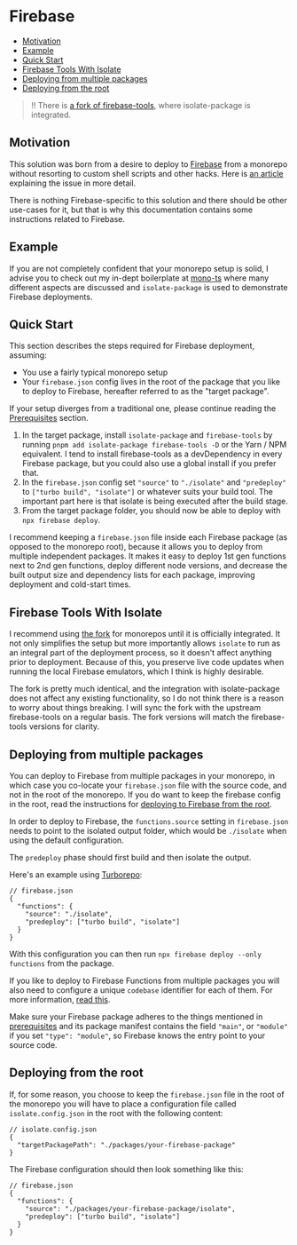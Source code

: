 # Firebase

<!-- TOC -->

- [Motivation](#motivation)
- [Example](#example)
- [Quick Start](#quick-start)
- [Firebase Tools With Isolate](#firebase-tools-with-isolate)
- [Deploying from multiple packages](#deploying-from-multiple-packages)
- [Deploying from the root](#deploying-from-the-root)

<!-- /TOC -->

> !! There is
> [a fork of firebase-tools](https://github.com/0x80/firebase-tools-with-isolate),
> where isolate-package is integrated.

## Motivation

This solution was born from a desire to deploy to
[Firebase](https://firebase.google.com/) from a monorepo without resorting to
custom shell scripts and other hacks. Here is
[an article](https://thijs-koerselman.medium.com/deploy-to-firebase-without-the-hacks-e685de39025e)
explaining the issue in more detail.

There is nothing Firebase-specific to this solution and there should be other
use-cases for it, but that is why this documentation contains some instructions
related to Firebase.

## Example

If you are not completely confident that your monorepo setup is solid, I advise
you to check out my in-dept boilerplate at
[mono-ts](https://github.com/0x80/mono-ts) where many different aspects are
discussed and `isolate-package` is used to demonstrate Firebase deployments.

## Quick Start

This section describes the steps required for Firebase deployment, assuming:

- You use a fairly typical monorepo setup
- Your `firebase.json` config lives in the root of the package that you like to
  deploy to Firebase, hereafter referred to as the "target package".

If your setup diverges from a traditional one, please continue reading the
[Prerequisites](../README.md#prerequisites) section.

1. In the target package, install `isolate-package` and `firebase-tools` by
   running `pnpm add isolate-package firebase-tools -D` or the Yarn / NPM
   equivalent. I tend to install firebase-tools as a devDependency in every
   Firebase package, but you could also use a global install if you prefer that.
2. In the `firebase.json` config set `"source"` to `"./isolate"` and
   `"predeploy"` to `["turbo build", "isolate"]` or whatever suits your build
   tool. The important part here is that isolate is being executed after the
   build stage.
3. From the target package folder, you should now be able to deploy with
   `npx firebase deploy`.

I recommend keeping a `firebase.json` file inside each Firebase package (as
opposed to the monorepo root), because it allows you to deploy from multiple
independent packages. It makes it easy to deploy 1st gen functions next to 2nd
gen functions, deploy different node versions, and decrease the built output
size and dependency lists for each package, improving deployment and cold-start
times.

## Firebase Tools With Isolate

I recommend using
[the fork](https://github.com/0x80/firebase-tools-with-isolate) for monorepos
until it is officially integrated. It not only simplifies the setup but more
importantly allows `isolate` to run as an integral part of the deployment
process, so it doesn't affect anything prior to deployment. Because of this, you
preserve live code updates when running the local Firebase emulators, which I
think is highly desirable.

The fork is pretty much identical, and the integration with isolate-package does
not affect any existing functionality, so I do not think there is a reason to
worry about things breaking. I will sync the fork with the upstream
firebase-tools on a regular basis. The fork versions will match the
firebase-tools versions for clarity.

## Deploying from multiple packages

You can deploy to Firebase from multiple packages in your monorepo, in which
case you co-locate your `firebase.json` file with the source code, and not in
the root of the monorepo. If you do want to keep the firebase config in the
root, read the instructions for
[deploying to Firebase from the root](#deploying-to-firebase-from-the-root).

In order to deploy to Firebase, the `functions.source` setting in
`firebase.json` needs to point to the isolated output folder, which would be
`./isolate` when using the default configuration.

The `predeploy` phase should first build and then isolate the output.

Here's an example using [Turborepo](https://turbo.build/):

```cjson
// firebase.json
{
  "functions": {
    "source": "./isolate",
    "predeploy": ["turbo build", "isolate"]
  }
}
```

With this configuration you can then run `npx firebase deploy --only functions`
from the package.

If you like to deploy to Firebase Functions from multiple packages you will also
need to configure a unique `codebase` identifier for each of them. For more
information,
[read this](https://firebase.google.com/docs/functions/beta/organize-functions).

Make sure your Firebase package adheres to the things mentioned in
[prerequisites](../README.md#prerequisites) and its package manifest contains
the field `"main"`, or `"module"` if you set `"type": "module"`, so Firebase
knows the entry point to your source code.

## Deploying from the root

If, for some reason, you choose to keep the `firebase.json` file in the root of
the monorepo you will have to place a configuration file called
`isolate.config.json` in the root with the following content:

```cjson
// isolate.config.json
{
  "targetPackagePath": "./packages/your-firebase-package"
}
```

The Firebase configuration should then look something like this:

```cjson
// firebase.json
{
  "functions": {
    "source": "./packages/your-firebase-package/isolate",
    "predeploy": ["turbo build", "isolate"]
  }
}
```
